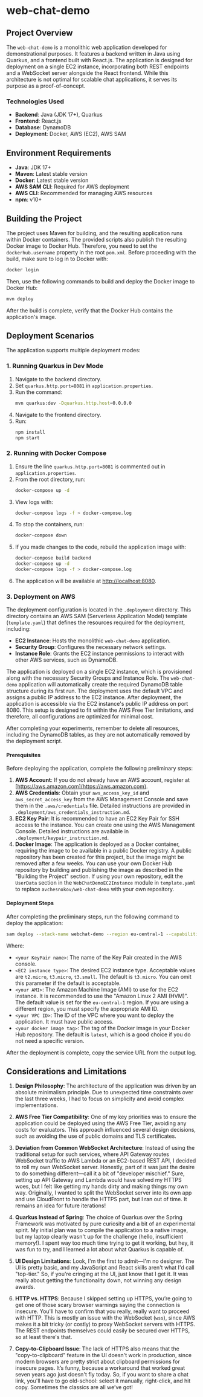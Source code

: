 # web-chat-demo

## Project Overview

The `web-chat-demo` is a monolithic web application developed for demonstrational purposes. It features a backend written in Java using Quarkus, and a frontend built with React.js. The application is designed for deployment on a single EC2 instance, incorporating both REST endpoints and a WebSocket server alongside the React frontend. While this architecture is not optimal for scalable chat applications, it serves its purpose as a proof-of-concept.

### Technologies Used
- **Backend**: Java (JDK 17+), Quarkus
- **Frontend**: React.js
- **Database**: DynamoDB
- **Deployment**: Docker, AWS (EC2), AWS SAM

## Environment Requirements
- **Java**: JDK 17+
- **Maven**: Latest stable version
- **Docker**: Latest stable version
- **AWS SAM CLI**: Required for AWS deployment
- **AWS CLI**: Recommended for managing AWS resources
- **npm**: v10+

## Building the Project
The project uses Maven for building, and the resulting application runs within Docker containers. The provided scripts also publish the resulting Docker image to Docker Hub. Therefore, you need to set the `dockerhub.username` property in the root `pom.xml`. Before proceeding with the build, make sure to log in to Docker with:
```sh
docker login
```
Then, use the following commands to build and deploy the Docker image to Docker Hub:
```sh
mvn deploy
```
After the build is complete, verify that the Docker Hub contains the application's image.

## Deployment Scenarios
The application supports multiple deployment modes:

### 1. Running Quarkus in Dev Mode
1. Navigate to the backend directory.
2. Set `quarkus.http.port=8081` in `application.properties`.
3. Run the command:
   ```sh
   mvn quarkus:dev -Dquarkus.http.host=0.0.0.0
   ```
4. Navigate to the frontend directory.
5. Run:
   ```sh
   npm install
   npm start
   ```

### 2. Running with Docker Compose
1. Ensure the line `quarkus.http.port=8081` is commented out in `application.properties`.
2. From the root directory, run:
   ```sh
   docker-compose up -d
   ```
3. View logs with:
   ```sh
   docker-compose logs -f > docker-compose.log
   ```
4. To stop the containers, run:
   ```sh
   docker-compose down
   ```
5. If you made changes to the code, rebuild the application image with:
   ```sh
   docker-compose build backend
   docker-compose up -d
   docker-compose logs -f > docker-compose.log
   ```
6. The application will be available at [http://localhost:8080](http://localhost:8080).

### 3. Deployment on AWS
The deployment configuration is located in the `.deployment` directory. This directory contains an AWS SAM (Serverless Application Model) template (`template.yaml`) that defines the resources required for the deployment, including:

- **EC2 Instance**: Hosts the monolithic `web-chat-demo` application.
- **Security Group**: Configures the necessary network settings.
- **Instance Role**: Grants the EC2 instance permissions to interact with other AWS services, such as DynamoDB.

The application is deployed on a single EC2 instance, which is provisioned along with the necessary Security Groups and Instance Role. The `web-chat-demo` application will automatically create the required DynamoDB table structure during its first run. The deployment uses the default VPC and assigns a public IP address to the EC2 instance. After deployment, the application is accessible via the EC2 instance's public IP address on port 8080. This setup is designed to fit within the AWS Free Tier limitations, and therefore, all configurations are optimized for minimal cost.

After completing your experiments, remember to delete all resources, including the DynamoDB tables, as they are not automatically removed by the deployment script.

#### Prerequisites
Before deploying the application, complete the following preliminary steps:

1. **AWS Account**: If you do not already have an AWS account, register at [https://aws.amazon.com](https://aws.amazon.com).
2. **AWS Credentials**: Obtain your `aws_access_key_id` and `aws_secret_access_key` from the AWS Management Console and save them in the `.aws/credentials` file. Detailed instructions are provided in `.deployment/aws_credentials_instruction.md`.
3. **EC2 Key Pair**: It is recommended to have an EC2 Key Pair for SSH access to the instance. You can create one using the AWS Management Console. Detailed instructions are available in `.deployment/keypair_instruction.md`.
4. **Docker Image**: The application is deployed as a Docker container, requiring the image to be available in a public Docker registry. A public repository has been created for this project, but the image might be removed after a few weeks. You can use your own Docker Hub repository by building and publishing the image as described in the "Building the Project" section. If using your own repository, edit the `UserData` section in the `WebChatDemoEC2Instance` module in `template.yaml` to replace `avchesnokov/web-chat-demo` with your own repository.

#### Deployment Steps
After completing the preliminary steps, run the following command to deploy the application:

```sh
sam deploy --stack-name webchat-demo --region eu-central-1 --capabilities CAPABILITY_IAM --parameter-overrides KeyName=<your KeyPair name> InstanceType=<EC2 instance type> AwsAmi=<your AMI> VpcId=<your VPC ID> DockerImageTag=<your docker image tag>
```

Where:
- `<your KeyPair name>`: The name of the Key Pair created in the AWS console.
- `<EC2 instance type>`: The desired EC2 instance type. Acceptable values are `t2.micro`, `t3.micro`, `t3.small`. The default is `t3.micro`. You can omit this parameter if the default is acceptable.
- `<your AMI>`: The Amazon Machine Image (AMI) to use for the EC2 instance. It is recommended to use the "Amazon Linux 2 AMI (HVM)". The default value is set for the `eu-central-1` region. If you are using a different region, you must specify the appropriate AMI ID.
- `<your VPC ID>`: The ID of the VPC where you want to deploy the application. It must have public access.
- `<your docker image tag>`: The tag of the Docker image in your Docker Hub repository. The default is `latest`, which is a good choice if you do not need a specific version.

After the deployment is complete, copy the service URL from the output log.

## Considerations and Limitations

1. **Design Philosophy**: The architecture of the application was driven by an absolute minimalism principle. Due to unexpected time constraints over the last three weeks, I had to focus on simplicity and avoid complex implementations.

2. **AWS Free Tier Compatibility**: One of my key priorities was to ensure the application could be deployed using the AWS Free Tier, avoiding any costs for evaluators. This approach influenced several design decisions, such as avoiding the use of public domains and TLS certificates.

3. **Deviation from Common WebSocket Architecture**: Instead of using the traditional setup for such services, where API Gateway routes WebSocket traffic to AWS Lambda or an EC2-based REST API, I decided to roll my own WebSocket server. Honestly, part of it was just the desire to do something different—call it a bit of "developer mischief." Sure, setting up API Gateway and Lambda would have solved my HTTPS woes, but I felt like getting my hands dirty and making things my own way. Originally, I wanted to split the WebSocket server into its own app and use CloudFront to handle the HTTPS part, but I ran out of time. It remains an idea for future iterations!

4. **Quarkus Instead of Spring**: The choice of Quarkus over the Spring Framework was motivated by pure curiosity and a bit of an experimental spirit. My initial plan was to compile the application to a native image, but my laptop clearly wasn't up for the challenge (hello, insufficient memory!). I spent way too much time trying to get it working, but hey, it was fun to try, and I learned a lot about what Quarkus is capable of.

5. **UI Design Limitations**: Look, I'm the first to admit—I'm no designer. The UI is pretty basic, and my JavaScript and React skills aren't what I'd call "top-tier." So, if you're cringing at the UI, just know that I get it. It was really about getting the functionality down, not winning any design awards.

6. **HTTP vs. HTTPS**: Because I skipped setting up HTTPS, you’re going to get one of those scary browser warnings saying the connection is insecure. You'll have to confirm that you really, really want to proceed with HTTP. This is mostly an issue with the WebSocket (`wss`), since AWS makes it a bit tricky (or costly) to proxy WebSocket servers with HTTPS. The REST endpoints themselves could easily be secured over HTTPS, so at least there's that.

7. **Copy-to-Clipboard Issue**: The lack of HTTPS also means that the "copy-to-clipboard" feature in the UI doesn't work in production, since modern browsers are pretty strict about clipboard permissions for insecure pages. It’s funny, because a workaround that worked great seven years ago just doesn't fly today. So, if you want to share a chat link, you'll have to go old-school: select it manually, right-click, and hit copy. Sometimes the classics are all we’ve got!
